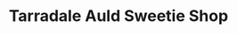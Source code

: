 ---
title: "Tarradale Auld Sweetie Shop"
url: /muir-of-ord/tarradale-auld-sweetie-shop/
shop: confectionery
---